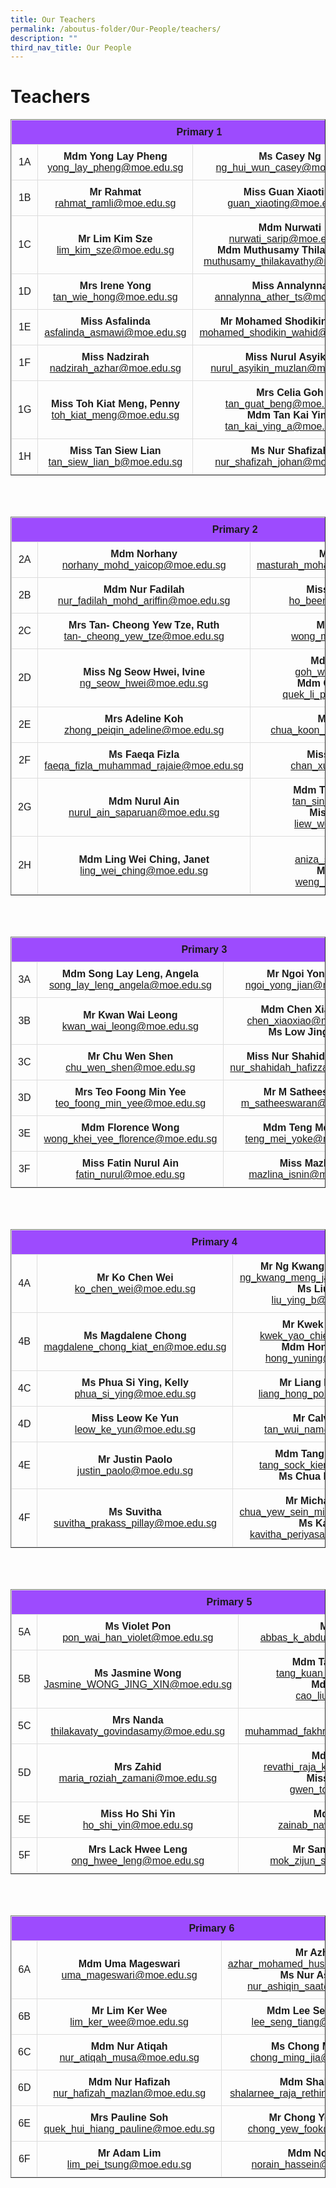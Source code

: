 ```yaml
---
title: Our Teachers
permalink: /aboutus-folder/Our-People/teachers/
description: ""
third_nav_title: Our People
---
```

Teachers
===========================================

<style>
table {
  font-family: arial, sans-serif;
  border-collapse: collapse;
  width: 100%;
  text-align: center;
}

td, th {
  border: 1px solid #dddddd;
  text-align: center;
  padding: 10px;
}

tr:nth-child(1) {
  background-color: #9d4bfe;
  font-color: #ffffff;
}
</style>

<table border=1>
  <tbody>
  <tr>
    <th colspan=3>Primary 1</th>
  </tr>
  <tr>
    <td>1A</td>
		<td><b>Mdm Yong Lay Pheng</b><br>
        <a href="mailto:yong_lay_pheng@moe.edu.sg">yong_lay_pheng@moe.edu.sg</a></td>
    <td><b>Ms Casey Ng</b><br>
    <a href="mailto:ng_hui_wun_casey@moe.edu.sg">ng_hui_wun_casey@moe.edu.sg</a></td>
  </tr>
  
  <tr>
    <td>1B</td>
    <td><b>Mr Rahmat</b><br>
    <a href="mailto:rahmat_ramli@moe.edu.sg">rahmat_ramli@moe.edu.sg</a></td>
    <td><b>Miss Guan Xiaoting</b><br>
    <a href="mailto:guan_xiaoting@moe.edu.sg">guan_xiaoting@moe.edu.sg</a></td>
  </tr>
  
  <tr>
    <td>1C</td>
    <td><b>Mr Lim Kim Sze</b><br>
    <a href="mailto:lim_kim_sze@moe.edu.sg">lim_kim_sze@moe.edu.sg</a></td>
    <td><b>Mdm Nurwati</b><br>
    <a href="mailto:nurwati_sarip@moe.edu.sg">nurwati_sarip@moe.edu.sg</a>
			<br>
		<b>Mdm Muthusamy Thilakavathy</b><br>
			<a href="mailto:muthusamy_thilakavathy@moe.edu.sg">muthusamy_thilakavathy@moe.edu.sg</a>
		</td>
  </tr>
  
  <tr>
    <td>1D</td>
    <td><b>Mrs Irene Yong</b><br>
    <a href="mailto:tan_wie_hong@moe.edu.sg">tan_wie_hong@moe.edu.sg</a></td>
    <td><b>Miss Annalynna</b><br>
    <a href="mailto:annalynna_ather_ts@moe.edu.sg">annalynna_ather_ts@moe.edu.sg</a></td>
  </tr>
  
  <tr>
    <td>1E</td>
    <td><b>Miss Asfalinda</b><br>
    <a href="mailto:asfalinda_asmawi@moe.edu.sg">asfalinda_asmawi@moe.edu.sg</a></td>
    <td><b>Mr Mohamed Shodikin Wahid</b><br>
    <a href="mailto:mohamed_shodikin_wahid@moe.edu.sg">mohamed_shodikin_wahid@moe.edu.sg</a></td>
  </tr>
  
  <tr>
    <td>1F</td>
    <td><b>Miss Nadzirah</b><br>
    <a href="mailto:nadzirah_azhar@moe.edu.sg">nadzirah_azhar@moe.edu.sg</a></td>
    <td><b>Miss Nurul Asyikin</b><br>
    <a href="mailto:nurul_asyikin_muzlan@moe.edu.sg">nurul_asyikin_muzlan@moe.edu.sg</a></td>
  </tr>
  
  <tr>
    <td>1G</td>
    <td><b>Miss Toh Kiat Meng, Penny</b><br>
    <a href="mailto:toh_kiat_meng@moe.edu.sg">toh_kiat_meng@moe.edu.sg</a></td>
    <td><b>Mrs Celia Goh</b><br>
    <a href="mailto:tan_guat_beng@moe.edu.sg">tan_guat_beng@moe.edu.sg</a>
	<br>
	<b>Mdm Tan Kai Ying</b><br>
    <a href="mailto:tan_kai_ying_a@moe.edu.sg">tan_kai_ying_a@moe.edu.sg</a></td>
  </tr>

  <tr>
    <td>1H</td>
    <td><b>Miss Tan Siew Lian</b><br>
    <a href="mailto:tan_siew_lian_b@moe.edu.sg">tan_siew_lian_b@moe.edu.sg</a></td>
    <td><b>Ms Nur Shafizah</b><br>
    <a href="mailto:nur_shafizah_johan@moe.edu.sg">nur_shafizah_johan@moe.edu.sg</a></td>
  </tr>
  
</tbody>
</table>
<br><br>

<table border=1>
  <tbody>
  <tr>
    <th colspan=3>Primary 2</th>
  </tr>
  <tr>
    <td>2A</td>
		<td><b>Mdm Norhany</b> <br><a href="mailto:norhany_mohd_yaicop@moe.edu.sg">norhany_mohd_yaicop@moe.edu.sg</a></td>
    <td><b>Mdm Masturah</b><br><a href="mailto:masturah_mohamed_mashoo@moe.edu.sg">masturah_mohamed_mashoo@moe.edu.sg</a></td>
  </tr>
  
  <tr>
    <td>2B</td>
    <td><b>Mdm Nur Fadilah</b><br><a href="mailto:nur_fadilah_mohd_ariffin@moe.edu.sg">nur_fadilah_mohd_ariffin@moe.edu.sg</a></td>
    <td><b>Miss Ho Been Chieh</b><br><a href="mailto:ho_been_chieh@moe.edu.sg">ho_been_chieh@moe.edu.sg</a></td>
  </tr>
  
  <tr>
    <td>2C</td>
    <td><b>Mrs Tan- Cheong Yew Tze, Ruth</b><br>
    <a href="mailto:tan-_cheong_yew_tze@moe.edu.sg">tan-_cheong_yew_tze@moe.edu.sg</a></td>
    <td><b>Ms Mindy Wong</b><br>
    <a href="mailto:wong_min_yin@moe.edu.sg">wong_min_yin@moe.edu.sg</a></td>
  </tr>
  
  <tr>
    <td>2D</td>
    <td><b>Miss Ng Seow Hwei, Ivine</b><br>
    <a href="mailto:ng_seow_hwei@moe.edu.sg">ng_seow_hwei@moe.edu.sg</a></td>
    <td><b>Mdm Goh Wan Lin</b>
    <br>
    <a href="mailto:goh_wan_lin@moe.edu.sg">goh_wan_lin@moe.edu.sg</a>
    <br>
    <b>Mdm Quek Li Pei, Grace</b><br>
    <a href="mailto:quek_li_pei_grace@moe.edu.sg">quek_li_pei_grace@moe.edu.sg</a></td>
  </tr>
  
  <tr>
    <td>2E</td>
    <td><b>Mrs Adeline Koh</b><br>
    <a href="mailto:zhong_peiqin_adeline@moe.edu.sg">zhong_peiqin_adeline@moe.edu.sg</a></td>
    <td><b>Mr Kenny Chua</b><br>
    <a href="mailto:chua_koon_hwa_kenny@moe.edu.sg">chua_koon_hwa_kenny@moe.edu.sg</a></td>
  </tr>
  
  <tr>
    <td>2F</td>
    <td><b>Ms Faeqa Fizla</b><br>
    <a href="mailto:faeqa_fizla_muhammad_rajaie@moe.edu.sg">faeqa_fizla_muhammad_rajaie@moe.edu.sg</a></td>
    <td><b>Miss Chan Xue Ting</b><br>
    <a href="mailto:chan_xue_ting@moe.edu.sg">chan_xue_ting@moe.edu.sg</a></td>
  </tr>
  
  <tr>
    <td>2G</td>
    <td><b>Mdm Nurul Ain</b><br><a href="mailto:nurul_ain_saparuan@moe.edu.sg">nurul_ain_saparuan@moe.edu.sg</a></td>
    <td><b>Mdm Tan Sin Hwee, Dawn</b><br>
    <a href="mailto:tan_sin_hwee@moe.edu.sg">tan_sin_hwee@moe.edu.sg</a>
			<br>
			<b>Miss Liew Wen Rin</b><br>
            <a href="mailto:liew_wen_rin@moe.edu.sg">liew_wen_rin@moe.edu.sg</a></td>
  </tr>

  <tr>
    <td>2H</td>
    <td><b>Mdm Ling Wei Ching, Janet</b><br>
    <a href="mailto:ling_wei_ching@moe.edu.sg">ling_wei_ching@moe.edu.sg</a></td>
    <td><b>Mdm Aniza</b><br><a href="mailto:aniza_samat@moe.edu.sg">aniza_samat@moe.edu.sg</a>
    <br>
    <b>Mr Weng Kaibin</b><br>
    <a href="weng_kaibin@moe.edu.sg">weng_kaibin@moe.edu.sg</a></td>
  </tr>
  
</tbody>
</table>
<br><br>

<table border=1>
  <tbody>
  <tr>
    <th colspan=3>Primary 3</th>
  </tr>
  <tr>
    <td>3A</td>
		<td><b>Mdm Song Lay Leng, Angela</b><br>
        <a href="mailto:song_lay_leng_angela@moe.edu.sg">song_lay_leng_angela@moe.edu.sg</a></td>
    <td><b>Mr Ngoi Yong Jian</b><br>
    <a href="mailto:ngoi_yong_jian@moe.edu.sg">ngoi_yong_jian@moe.edu.sg</a></td>
  </tr>
  
  <tr>
    <td>3B</td>
    <td><b>Mr Kwan Wai Leong</b><br>
    <a href="mailto:kwan_wai_leong@moe.edu.sg">kwan_wai_leong@moe.edu.sg</a></td>
    <td><b>Mdm Chen Xiao Xiao</b><br>
    <a href="mailto:chen_xiaoxiao@moe.edu.sg">chen_xiaoxiao@moe.edu.sg</a><br>
			<b>Ms Low Jing Xian</b>
			<a href="mailto:"> </a>
		</td>
  </tr>
  
  <tr>
    <td>3C</td>
    <td><b>Mr Chu Wen Shen</b><br>
    <a href="mailto:chu_wen_shen@moe.edu.sg">chu_wen_shen@moe.edu.sg</a></td>
    <td><b>Miss Nur Shahidah Hafizza</b><br>
    <a href="mailto:nur_shahidah_hafizza@moe.edu.sg">nur_shahidah_hafizza@moe.edu.sg</a></td>
  </tr>
  
  <tr>
    <td>3D</td>
    <td><b>Mrs Teo Foong Min Yee</b><br>
    <a href="mailto:teo_foong_min_yee@moe.edu.sg">teo_foong_min_yee@moe.edu.sg</a></td>
    <td><b>Mr M Satheeswaran</b>
    <br>
    <a href="mailto:m_satheeswaran@moe.edu.sg">m_satheeswaran@moe.edu.sg</a>
    </td>
  </tr>
  
  <tr>
    <td>3E</td>
    <td><b>Mdm Florence Wong</b><br>
    <a href="mailto:wong_khei_yee_florence@moe.edu.sg">wong_khei_yee_florence@moe.edu.sg</a></td>
    <td><b>Mdm Teng Mei Yoke</b><br>
    <a href="mailto:teng_mei_yoke@moe.edu.sg">teng_mei_yoke@moe.edu.sg</a></td>
  </tr>
  
  <tr>
    <td>3F</td>
    <td><b>Miss Fatin Nurul Ain</b><br>
    <a href="mailto:fatin_nurul@moe.edu.sg">fatin_nurul@moe.edu.sg</a></td>
    <td><b>Miss Mazlina</b><br>
    <a href="mailto:mazlina_isnin@moe.edu.sg">mazlina_isnin@moe.edu.sg</a></td>
  </tr>
  
</tbody>
</table>
<br><br>

<table border=1>
  <tbody>
  <tr>
    <th colspan=3>Primary 4</th>
  </tr>
  <tr>
    <td>4A</td>
		<td><b>Mr Ko Chen Wei</b><br>
        <a href="mailto:ko_chen_wei@moe.edu.sg">ko_chen_wei@moe.edu.sg</a></td>
    <td><b>Mr Ng Kwang Meng, James</b><br>
    <a href="mailto:ng_kwang_meng_james@moe.edu.sg">ng_kwang_meng_james@moe.edu.sg</a>
    <br>
    <b>Ms Liu Ying</b><br>
    <a href="mailto:liu_ying_b@moe.edu.sg">liu_ying_b@moe.edu.sg</a></td>
  </tr>
  
  <tr>
    <td>4B</td>
    <td><b>Ms Magdalene Chong</b><br>
    <a href="mailto:magdalene_chong_kiat_en@moe.edu.sg">magdalene_chong_kiat_en@moe.edu.sg</a></td>
    <td><b>Mr Kwek Yao Chie</b><br>
    <a href="mailto:kwek_yao_chie@moe.edu.sg">kwek_yao_chie@moe.edu.sg</a><br>
			<b>Mdm Hong Yuning</b><br>
			<a href="mailto:hong_yuning@moe.edu.sg">hong_yuning@moe.edu.sg</a>
		</td>
  </tr>
  
  <tr>
    <td>4C</td>
    <td><b>Ms Phua Si Ying, Kelly</b><br>
    <a href="mailto:phua_si_ying@moe.edu.sg">phua_si_ying@moe.edu.sg</a></td>
    <td><b>Mr Liang Hong Poh</b><br>
    <a href="mailto:liang_hong_poh@moe.edu.sg">liang_hong_poh@moe.edu.sg</a></td>
  </tr>
  
  <tr>
    <td>4D</td>
    <td><b>Miss Leow Ke Yun</b><br>
    <a href="mailto:leow_ke_yun@moe.edu.sg">leow_ke_yun@moe.edu.sg</a></td>
    <td><b>Mr Calvin Tan</b>
    <br>
    <a href="mailto:tan_wui_nam@moe.edu.sg">tan_wui_nam@moe.edu.sg</a>
    </td>
  </tr>
  
  <tr>
    <td>4E</td>
    <td><b>Mr Justin Paolo</b><br>
    <a href="mailto:justin_paolo@moe.edu.sg">justin_paolo@moe.edu.sg</a></td>
    <td><b>Mdm Tang Sock Kien</b><br>
    <a href="mailto:tang_sock_kien@moe.edu.sg">tang_sock_kien@moe.edu.sg</a>
		<br>
			<b>Ms Chua Peh Xiang</b>
			<br>
			<a href="mailto:"> </a>
		</td>
  </tr>
  
  <tr>
    <td>4F</td>
    <td><b>Ms Suvitha</b><br>
    <a href="mailto:suvitha_prakass_pillay@moe.edu.sg">suvitha_prakass_pillay@moe.edu.sg</a></td>
    <td><b>Mr Michael Chua</b><br>
    <a href="mailto:chua_yew_sein_michael@moe.edu.sg">chua_yew_sein_michael@moe.edu.sg</a><br>
    <b>Ms Kavitha</b><br>
    <a href="kavitha_periyasamy@moe.edu.sg">kavitha_periyasamy@moe.edu.sg</a></td>
  </tr>
  
</tbody>
</table>
<br><br>

<table border=1>
  <tbody>
  <tr>
    <th colspan=3>Primary 5</th>
  </tr>
  <tr>
    <td>5A</td>
		<td><b>Ms Violet Pon</b><br>
        <a href="mailto:pon_wai_han_violet@moe.edu.sg">pon_wai_han_violet@moe.edu.sg</a></td>
    <td><b>Mr Abbas</b><br>
    <a href="mailto:abbas_k_abdulla_kutty@moe.edu.sg">abbas_k_abdulla_kutty@moe.edu.sg</a>
    </td>
  </tr>
  
  <tr>
    <td>5B</td>
    <td><b>Ms Jasmine Wong</b><br>
    <a href="mailto:Jasmine_WONG_JING_XIN@moe.edu.sg">Jasmine_WONG_JING_XIN@moe.edu.sg</a></td>
    <td><b>Mdm Tang Kuan Ying</b><br>
    <a href="mailto:tang_kuan_ying@moe.edu.sg">tang_kuan_ying@moe.edu.sg</a>
    <br>
    <b>Mdm Cao Liu</b><br>
    <a href="mailto:cao_liu@moe.edu.sg">cao_liu@moe.edu.sg</a>
    </td>
  </tr>
  
  <tr>
    <td>5C</td>
    <td><b>Mrs Nanda</b><br>
    <a href="mailto:thilakavaty_govindasamy@moe.edu.sg">thilakavaty_govindasamy@moe.edu.sg</a></td>
    <td><b>Mr Din</b><br>
    <a href="mailto:muhammad_fakhruddin_daud@moe.edu.sg">muhammad_fakhruddin_daud@moe.edu.sg</a></td>
  </tr>
  
  <tr>
    <td>5D</td>
    <td><b>Mrs Zahid</b><br>
    <a href="mailto:maria_roziah_zamani@moe.edu.sg">maria_roziah_zamani@moe.edu.sg</a></td>
    <td><b>Mdm Revathi</b>
    <br>
    <a href="mailto:revathi_raja_krishnan@moe.edu.sg">revathi_raja_krishnan@moe.edu.sg</a>
    <br>
    <b>Miss Gwen Toh</b>
    <br>
    <a href="mailto:gwen_toh@moe.edu.sg">gwen_toh@moe.edu.sg</a>
    </td>
  </tr>
  
  <tr>
    <td>5E</td>
    <td><b>Miss Ho Shi Yin</b><br>
    <a href="mailto:ho_shi_yin@moe.edu.sg">ho_shi_yin@moe.edu.sg</a></td>
    <td><b>Mdm Zainab</b><br>
    <a href="mailto:zainab_nawabi@moe.edu.sg">zainab_nawabi@moe.edu.sg</a></td>
  </tr>
  
  <tr>
    <td>5F</td>
    <td><b>Mrs Lack Hwee Leng</b><br>
    <a href="mailto:ong_hwee_leng@moe.edu.sg">ong_hwee_leng@moe.edu.sg</a></td>
    <td><b>Mr Samuel Mok Zijun</b><br>
    <a href="mailto:mok_zijun_samuel@moe.edu.sg">mok_zijun_samuel@moe.edu.sg</a>
    </td>
  </tr>
  
</tbody>
</table>
<br><br>

<table border=1>
  <tbody>
  <tr>
    <th colspan=3>Primary 6</th>
  </tr>
  <tr>
    <td>6A</td>
		<td><b>Mdm Uma Mageswari</b><br>
        <a href="mailto:uma_mageswari@moe.edu.sg">uma_mageswari@moe.edu.sg</a></td>
    <td><b>Mr Azhar</b><br>
    <a href="mailto:azhar_mohamed_hussain@moe.edu.sg">azhar_mohamed_hussain@moe.edu.sg</a>
    <br>
    <b>Ms Nur Ashiqin</b>
    <br>
    <a href="mailto:nur_ashiqin_saat@moe.edu.sg">nur_ashiqin_saat@moe.edu.sg</a>
    </td>
  </tr>
  
  <tr>
    <td>6B</td>
    <td><b>Mr Lim Ker Wee</b><br>
    <a href="mailto:lim_ker_wee@moe.edu.sg">lim_ker_wee@moe.edu.sg</a></td>
    <td><b>Mdm Lee Seng Tiang</b><br>
    <a href="mailto:lee_seng_tiang@moe.edu.sg">lee_seng_tiang@moe.edu.sg</a>
    </td>
  </tr>
  
  <tr>
    <td>6C</td>
    <td><b>Mdm Nur Atiqah</b><br>
    <a href="mailto:nur_atiqah_musa@moe.edu.sg">nur_atiqah_musa@moe.edu.sg</a></td>
    <td><b>Ms Chong Ming Jia</b><br>
    <a href="mailto:chong_ming_jia@moe.edu.sg">chong_ming_jia@moe.edu.sg</a></td>
  </tr>
  
  <tr>
		<td>6D</td>
		<td><b>Mdm Nur Hafizah</b>
    <br>
    <a href="mailto:nur_hafizah_mazlan@moe.edu.sg">nur_hafizah_mazlan@moe.edu.sg</a>
    </td>
		<td><b>Mdm Shalarnee</b><br>
    <a href="mailto:shalarnee_raja_rethinam@moe.edu.sg">shalarnee_raja_rethinam@moe.edu.sg</a></td>
  </tr>
  
  <tr>
    <td>6E</td>
    <td><b>Mrs Pauline Soh</b><br>
    <a href="mailto:quek_hui_hiang_pauline@moe.edu.sg">quek_hui_hiang_pauline@moe.edu.sg</a></td>
    <td><b>Mr Chong Yew Fook</b><br>
    <a href="mailto:chong_yew_fook@moe.edu.sg">chong_yew_fook@moe.edu.sg</a></td>
  </tr>
  
  <tr>
    <td>6F</td>
    <td><b>Mr Adam Lim</b><br>
    <a href="mailto:lim_pei_tsung@moe.edu.sg">lim_pei_tsung@moe.edu.sg</a></td>
    <td><b>Mdm Norain</b><br>
    <a href="mailto:norain_hassein@moe.edu.sg">norain_hassein@moe.edu.sg</a>
    </td>
  </tr>
  
</tbody>